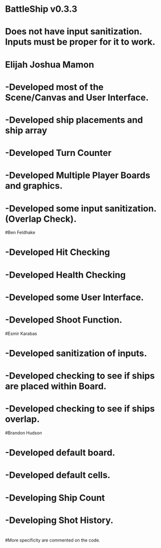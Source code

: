 # BattleShip v0.3.3
# Does not have input sanitization. Inputs must be proper for it to work.
# Elijah Joshua Mamon
#   -Developed most of the Scene/Canvas and User Interface.
#   -Developed ship placements and ship array
#   -Developed Turn Counter
#   -Developed Multiple Player Boards and graphics.
#   -Developed some input sanitization. (Overlap Check).
#Ben Feldhake
#   -Developed Hit Checking
#   -Developed Health Checking
#   -Developed some User Interface.
#   -Developed Shoot Function.
#Esmir Karabas
#   -Developed sanitization of inputs.
#   -Developed checking to see if ships are placed within Board.
#   -Developed checking to see if ships overlap.
#Brandon Hudson
#   -Developed default board.
#   -Developed default cells.
#   -Developing Ship Count
#   -Developing Shot History.
#
#More specificity are commented on the code.
